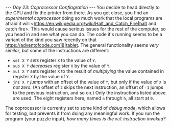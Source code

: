 *--- Day 23: Coprocessor Conflagration ---*
You decide to head directly to the CPU and fix the printer from there. As you get close, you find an *experimental coprocessor* doing so much work that the local programs are afraid it will <https://en.wikipedia.org/wiki/Halt_and_Catch_Fire|halt and catch fire>. This would cause serious issues for the rest of the computer, so you head in and see what you can do.
The code it's running seems to be a variant of the kind you saw recently on that <https://adventofcode.com18|tablet>. The general functionality seems *very similar*, but some of the instructions are different:

- `set X Y` *sets* register `X` to the value of `Y`.
- `sub X Y` *decreases* register `X` by the value of `Y`.
- `mul X Y` sets register `X` to the result of *multiplying* the value contained in register `X` by the value of `Y`.
- `jnz X Y` *jumps* with an offset of the value of `Y`, but only if the value of `X` is *not zero*. (An offset of `2` skips the next instruction, an offset of `-1` jumps to the previous instruction, and so on.)
Only the instructions listed above are used. The eight registers here, named `a` through `h`, all start at `0`.

The coprocessor is currently set to some kind of *debug mode*, which allows for testing, but prevents it from doing any meaningful work.
If you run the program (your puzzle input), *how many times is the `mul` instruction invoked?*
